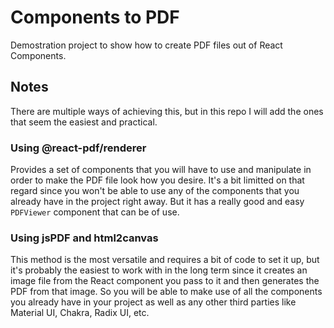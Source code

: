 # Components to PDF

Demostration project to show how to create PDF files out of React Components.

## Notes

There are multiple ways of achieving this, but in this repo I will add the ones that seem the easiest and practical.

### Using @react-pdf/renderer

Provides a set of components that you will have to use and manipulate in order to make the PDF file look how you desire. It's a bit limitted on that regard since you won't be able to use any of the components that you already have in the project right away. But it has a really good and easy `PDFViewer` component that can be of use.

### Using jsPDF and html2canvas

This method is the most versatile and requires a bit of code to set it up, but it's probably the easiest to work with in the long term since it creates an image file from the React component you pass to it and then generates the PDF from that image. So you will be able to make use of all the components you already have in your project as well as any other third parties like Material UI, Chakra, Radix UI, etc.